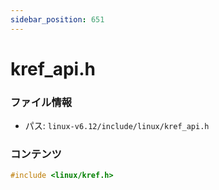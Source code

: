 ```yaml
---
sidebar_position: 651
---
```

# kref_api.h

### ファイル情報

- パス: `linux-v6.12/include/linux/kref_api.h`

### コンテンツ

```h
#include <linux/kref.h>

```

